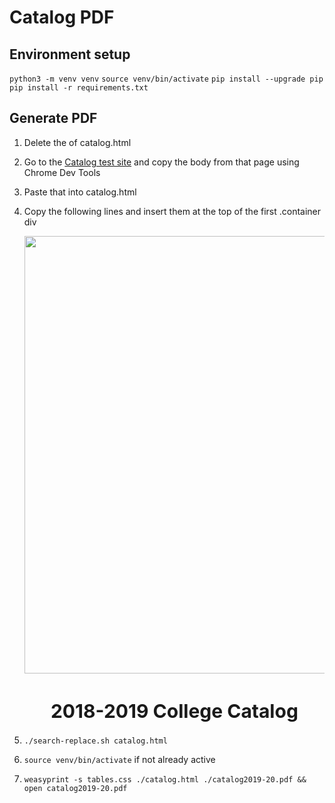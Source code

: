 # Catalog PDF

## Environment setup

`python3 -m venv venv`
`source venv/bin/activate`
`pip install --upgrade pip`
`pip install -r requirements.txt`

## Generate PDF

1.  Delete the <body> of catalog.html
2.  Go to the [Catalog test site](https://devinstruction.austincc.edu/catalog-test/) and copy the body from that page using Chrome Dev Tools
3.  Paste that into catalog.html
4.  Copy the following lines and insert them at the top of the first .container div

    <div style="text-align:center; padding:0; margin:0;">
    	<img style="width:700px;" src="img/hero-logo.jpg">
    	<h1 style="font-size: 30px;">2018-2019 College Catalog</h1>
    </div>

5.  `./search-replace.sh catalog.html`
6.  `source venv/bin/activate` if not already active
7.  `weasyprint -s tables.css ./catalog.html ./catalog2019-20.pdf && open catalog2019-20.pdf`
